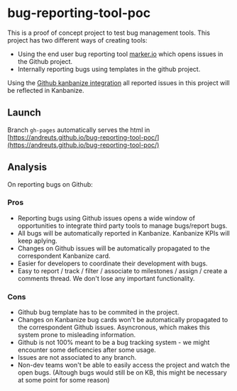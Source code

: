 # bug-reporting-tool-poc

This is a proof of concept project to test bug management tools. This project has two different ways of creating tools:
- Using the end user bug reporting tool [marker.io](https://app.marker.io/destinations) which opens issues in the Github project.
- Internally reporting bugs using templates in the github project.

Using the [Github kanbanize integration](https://zapier.com/apps/github/integrations/kanbanize) all reported issues in this project will be reflected in Kanbanize. 

## Launch
Branch ``gh-pages`` automatically serves the html in [https://andreuts.github.io/bug-reporting-tool-poc/](https://andreuts.github.io/bug-reporting-tool-poc/)

## Analysis
On reporting bugs on Github:

### Pros
- Reporting bugs using Github issues opens a wide window of opportunities to integrate third party tools to manage bugs/report bugs.
- All bugs will be automatically reported in Kanbanize. Kanbanize KPIs will keep aplying.
- Changes on Github issues will be automatically propagated to the correspondent Kanbanize card.
- Easier for developers to coordinate their development with bugs.
- Easy to report / track / filter / associate to milestones / assign / create a comments thread. We don't lose any important functionality.

### Cons
- Github bug template has to be commited in the project.
- Changes on Kanbanize bug cards won't be automatically propagated to the correspondent Github issues. Asyncronous, which makes this system prone to misleading information.
- Github is not 100% meant to be a bug tracking system - we might encounter some deficencies after some usage.
- Issues are not associated to any branch.
- Non-dev teams won't be able to easily access the project and watch the open bugs. (Altough bugs would still be on KB, this might be necessary at some point for some reason)
